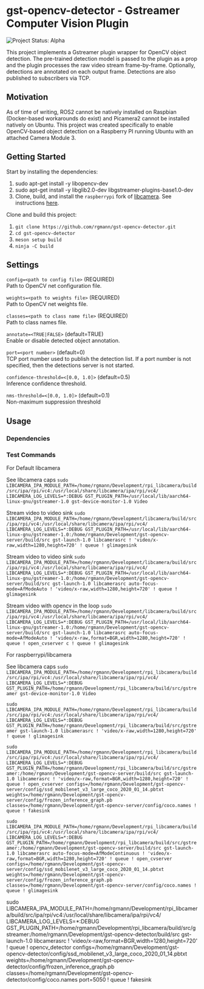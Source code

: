 
# gst-opencv-detector - Gstreamer Computer Vision Plugin

<img align="cener" alt="Project Status: Alpha" src="https://img.shields.io/badge/Status-Alpha-red">

This project implements a Gstreamer plugin wrapper for OpenCV object detection. The pre-trained detection model is passed to the plugin as a prop and the plugin processes the raw video stream frame-by-frame. Optionally, detections are annotated on each output frame. Detections are also published to subscribers via TCP.

## Motivation

As of time of writing, ROS2 cannot be natively installed on Raspbian (Docker-based workarounds do exist) and Picamera2 cannot be installed natively on Ubuntu. This project was created specifically to enable OpenCV-based object detection on a Raspberry PI running Ubuntu with an attached Camera Module 3.

## Getting Started

Start by installing the dependencies:

 1. sudo apt-get install -y libopencv-dev
 2. sudo apt-get install -y libglib2.0-dev libgstreamer-plugins-base1.0-dev
 3. Clone, build, and install the `raspberrypi` fork of [libcamera](https://libcamera.org). See instructions [here](https://github.com/raspberrypi/libcamera).

Clone and build this project:

 1. `git clone https://github.com/rgmann/gst-opencv-detector.git`
 2. `cd gst-opencv-detector`
 3. `meson setup build`
 4. `ninja -C build`

## Settings

`config=<path to config file>` (REQUIRED)  
Path to OpenCV net configuration file.

`weights=<path to weights file>` (REQUIRED)  
Path to OpenCV net weights file.

`classes=<path to class name file>` (REQUIRED)  
Path to class names file.

`annotate=<TRUE|FALSE>` (default=TRUE)  
Enable or disable detected object annotation.

`port=<port number>` (default=0)  
TCP port number used to publish the detection list. If a port number is not specified, then the detections server is not started.

`confidence-threshold=<[0.0, 1.0]>` (default=0.5)  
Inference confidence threshold.

`nms-threshold=<[0.0, 1.0]>` (default=0.1)  
Non-maximum suppression threshold

## Usage

### Dependencies


### Test Commands

For Default libcamera

See libcamera caps
`sudo LIBCAMERA_IPA_MODULE_PATH=/home/rgmann/Development/rpi_libcamera/build/src/ipa/rpi/vc4:/usr/local/share/libcamera/ipa/rpi/vc4/ LIBCAMERA_LOG_LEVELS=*:DEBUG GST_PLUGIN_PATH=/usr/local/lib/aarch64-linux-gnu/gstreamer-1.0 gst-device-monitor-1.0 Video`

Stream video to video sink
`sudo LIBCAMERA_IPA_MODULE_PATH=/home/rgmann/Development/libcamera/build/src/ipa/rpi/vc4:/usr/local/share/libcamera/ipa/rpi/vc4/ LIBCAMERA_LOG_LEVELS=*:DEBUG GST_PLUGIN_PATH=/usr/local/lib/aarch64-linux-gnu/gstreamer-1.0:/home/rgmann/Development/gst-opencv-server/build/src gst-launch-1.0 libcamerasrc ! 'video/x-raw,width=1280,height=720' ! queue ! glimagesink`

Stream video to video sink
`sudo LIBCAMERA_IPA_MODULE_PATH=/home/rgmann/Development/libcamera/build/src/ipa/rpi/vc4:/usr/local/share/libcamera/ipa/rpi/vc4/ LIBCAMERA_LOG_LEVELS=*:DEBUG GST_PLUGIN_PATH=/usr/local/lib/aarch64-linux-gnu/gstreamer-1.0:/home/rgmann/Development/gst-opencv-server/build/src gst-launch-1.0 libcamerasrc auto-focus-mode=AfModeAuto ! 'video/x-raw,width=1280,height=720' ! queue ! glimagesink`

Stream video with opencv in the loop 
`sudo LIBCAMERA_IPA_MODULE_PATH=/home/rgmann/Development/libcamera/build/src/ipa/rpi/vc4:/usr/local/share/libcamera/ipa/rpi/vc4/ LIBCAMERA_LOG_LEVELS=*:DEBUG GST_PLUGIN_PATH=/usr/local/lib/aarch64-linux-gnu/gstreamer-1.0:/home/rgmann/Development/gst-opencv-server/build/src gst-launch-1.0 libcamerasrc auto-focus-mode=AfModeAuto ! 'video/x-raw,format=BGR,width=1280,height=720' ! queue ! open_cvserver c ! queue ! glimagesink`



For raspberrypi/libcamera

See libcamera caps
`sudo LIBCAMERA_IPA_MODULE_PATH=/home/rgmann/Development/rpi_libcamera/build/src/ipa/rpi/vc4:/usr/local/share/libcamera/ipa/rpi/vc4/ LIBCAMERA_LOG_LEVELS=*:DEBUG GST_PLUGIN_PATH=/home/rgmann/Development/rpi_libcamera/build/src/gstreamer gst-device-monitor-1.0 Video`

`sudo LIBCAMERA_IPA_MODULE_PATH=/home/rgmann/Development/rpi_libcamera/build/src/ipa/rpi/vc4:/usr/local/share/libcamera/ipa/rpi/vc4/ LIBCAMERA_LOG_LEVELS=*:DEBUG GST_PLUGIN_PATH=/home/rgmann/Development/rpi_libcamera/build/src/gstreamer gst-launch-1.0 libcamerasrc ! 'video/x-raw,width=1280,height=720' ! queue ! glimagesink`

`sudo LIBCAMERA_IPA_MODULE_PATH=/home/rgmann/Development/rpi_libcamera/build/src/ipa/rpi/vc4:/usr/local/share/libcamera/ipa/rpi/vc4/ LIBCAMERA_LOG_LEVELS=*:DEBUG GST_PLUGIN_PATH=/home/rgmann/Development/rpi_libcamera/build/src/gstreamer:/home/rgmann/Development/gst-opencv-server/build/src gst-launch-1.0 libcamerasrc ! 'video/x-raw,format=BGR,width=1280,height=720' ! queue ! open_cvserver configs=/home/rgmann/Development/gst-opencv-server/config/ssd_mobilenet_v3_large_coco_2020_01_14.pbtxt weights=/home/rgmann/Development/gst-opencv-server/config/frozen_inference_graph.pb classes=/home/rgmann/Development/gst-opencv-server/config/coco.names ! queue ! fakesink`

`sudo LIBCAMERA_IPA_MODULE_PATH=/home/rgmann/Development/rpi_libcamera/build/src/ipa/rpi/vc4:/usr/local/share/libcamera/ipa/rpi/vc4/ LIBCAMERA_LOG_LEVELS=*:DEBUG GST_PLUGIN_PATH=/home/rgmann/Development/rpi_libcamera/build/src/gstreamer:/home/rgmann/Development/gst-opencv-server/build/src gst-launch-1.0 libcamerasrc auto-focus-mode=AfModeContinuous ! 'video/x-raw,format=BGR,width=1280,height=720' ! queue ! open_cvserver configs=/home/rgmann/Development/gst-opencv-server/config/ssd_mobilenet_v3_large_coco_2020_01_14.pbtxt weights=/home/rgmann/Development/gst-opencv-server/config/frozen_inference_graph.pb classes=/home/rgmann/Development/gst-opencv-server/config/coco.names ! queue ! glimagesink`

sudo LIBCAMERA_IPA_MODULE_PATH=/home/rgmann/Development/rpi_libcamera/build/src/ipa/rpi/vc4:/usr/local/share/libcamera/ipa/rpi/vc4/ LIBCAMERA_LOG_LEVELS=*:DEBUG GST_PLUGIN_PATH=/home/rgmann/Development/rpi_libcamera/build/src/gstreamer:/home/rgmann/Development/gst-opencv-detector/build/src gst-launch-1.0 libcamerasrc ! 'video/x-raw,format=BGR,width=1280,height=720' ! queue ! opencv_detector configs=/home/rgmann/Development/gst-opencv-detector/config/ssd_mobilenet_v3_large_coco_2020_01_14.pbtxt weights=/home/rgmann/Development/gst-opencv-detector/config/frozen_inference_graph.pb classes=/home/rgmann/Development/gst-opencv-detector/config/coco.names port=5050 ! queue ! fakesink
